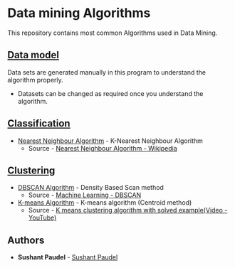 # Data mining Algorithms

This repository contains most common Algorithms used in Data Mining.

## [Data model](https://github.com/sushantpaudel/datamining-algorithms/tree/master/src/models)

Data sets are generated manually in this program to understand the algorithm properly. 
* Datasets can be changed as required once you understand the algorithm.

## [Classification](https://github.com/sushantpaudel/datamining-algorithms/tree/master/src/classification)

* [Nearest Neighbour Algorithm](https://github.com/sushantpaudel/datamining-algorithms/blob/master/src/classification/NearestNeighbourAlgorithm.java) - K-Nearest Neighbour Algorithm
    * Source - [Nearest Neighbour Algorithm - Wikipedia](https://en.wikipedia.org/wiki/Nearest_neighbour_algorithm)

## [Clustering](https://github.com/sushantpaudel/datamining-algorithms/tree/master/src/clustering)

* [DBSCAN Algorithm](https://github.com/sushantpaudel/datamining-algorithms/blob/master/src/clustering/DBSCANAlgorithm.java) - Density Based Scan method
    * Source - [Machine Learning - DBSCAN](https://algorithmicthoughts.wordpress.com/2013/05/29/machine-learning-dbscan/)
* [K-means Algorithm](https://github.com/sushantpaudel/datamining-algorithms/blob/master/src/clustering/KMeansAlgorithm.java) - K-means algorithm (Centroid method)
    * Source - [K means clustering algorithm with solved example(Video - YouTube)](https://www.youtube.com/watch?v=YWgcKSa_2ag)

## Authors

* **Sushant Paudel** - [Sushant Paudel](https://sushantpaudel.com.np)